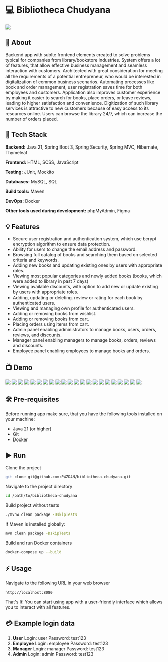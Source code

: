 
# 💻 Bibliotheca Chudyana

![](./images/logo.png)

## 👀 About

Backend app with sublte frontend elements created to solve problems typical for companies from library/bookstore industries. System offers a lot of features, that allow effective business management and seamless interaction with customers. Architected with great consideration for meeting all the requirements of a potential entrepreneur, who would be interested in digitalization of common business scenarios. Automating processes like book and order management, user registration saves time for both employees and customers. Application also improves customer experience by making it easier to search for books, place orders, or leave reviews, leading to higher satisfaction and convenience. Digitization of such library services is attractive to new customers because of easy access to its resources online. Users can browse the library 24/7, which can increase the number of orders placed. 

## 🔧 Tech Stack

**Backend:** Java 21, Spring Boot 3, Spring Security, Spring MVC, Hibernate, Thymeleaf

**Frontend:** HTML, SCSS, JavaScript

**Testing:** JUnit, Mockito

**Databases:** MySQL, SQL

**Build tools:** Maven

**DevOps:** Docker

**Other tools used during development:** phpMyAdmin, Figma

## 💡 Features

-  Secure user registration and authentication system, which use bcrypt encryption algorithm to ensure data protection.
-  Ability for users to change the email address and password.
- Browsing full catalog of books and searching them based on selected criteria and keywords.
- Adding new books and updating existing ones by users with appropriate roles.
- Viewing most popular categories and newly added books (books, which were added to library in past 7 days)
-  Viewing available discounts, with option to add new or update existing by users with appropriate roles.
- Adding, updating or deleting. review or rating for each book by authenticated users.
- Viewing and managing own profile for authenticated users.
- Adding or removing books from wishlist.
- Adding or removing books from cart.
- Placing orders using items from cart.
- Admin panel enabling administrators to manage books, users, orders, reviews, and discounts.
- Manager panel enabling managers to manage books, orders, reviews and discounts.
- Employee panel enabling employees to manage books and orders.

## 📺 Demo

![](./demo/1.png)
![](./demo/2.png)
![](./demo/3.png)
![](./demo/4.png)
![](./demo/5.png)
![](./demo/6.png)
![](./demo/7.png)
![](./demo/8.png)
![](./demo/9.png)
![](./demo/10.png)
![](./demo/11.png)
![](./demo/12.png)
![](./demo/13.png)
![](./demo/14.png)
![](./demo/15.png)
![](./demo/16.png)
![](./demo/17.png)
![](./demo/18.png)
![](./demo/19.png)
![](./demo/20.png)
![](./demo/21.png)
![](./demo/22.png)

## 🛠️ Pre-requisites

Before running app make sure, that you have the following tools installed on your machine:
- Java 21 (or higher)
- Git
- Docker

## ▶️ Run

Clone the project

```bash
git clone git@github.com:P4ZD4N/bibliotheca-chudyana.git
```

Navigate to the project directory

```bash
cd /path/to/bibliotheca-chudyana
```

Build project without tests

```bash
./mvnw clean package -DskipTests
```

If Maven is installed globally:

```bash
mvn clean package -DskipTests
```

Build and run Docker containers

```bash
docker-compose up --build
```

## ⚡ Usage

Navigate to the following URL in your web browser

```
http://localhost:8080
```

That's It! You can start using app with a user-friendly interface which allows you to interact with all features.

## 💳 Example login data

1. **User**
Login: user
Password: test123
2. **Employee**
Login: employee
Password: test123
3. **Manager**
Login: manager
Password: test123
4. **Admin**
Login: admin
Password: test123
